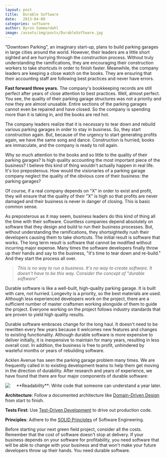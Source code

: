 ```yaml
---
layout: post
title:  Durable Software
date:   2013-04-08
categories: software
author: Byron Sommardahl
image: /assets/img/posts/DurableSoftware.jpg
---
```

"Downtown Parking", an imaginary start-up, plans to build parking garages in large cities around the world. However, their leaders are a little short sighted and are hurrying through the construction process. Without truly understanding the ramifications, they are encouraging their construction workers to take shortcuts in order to finish faster. Meanwhile, the company leaders are keeping a close watch on the books. They are ensuring that their accounting staff are following best practices and never have errors.

**Fast forward three years.** The company's bookkeeping records are still perfect after years of close attention to best practices. Well, almost perfect. You see, the quality of their parking garage structures was not a priority and now they are almost unusable. Entire sections of the parking garages cannot even be repaired and have closed. So the company is spending more than it is taking in, and the books are red hot.

The company leaders realize that it is necessary to tear down and rebuild various parking garages in order to stay in business. So, they start construction again. But, because of the urgency to start generating profits again, we have the same song and dance. Construction is hurried, books are immaculate, and the company is ready to roll again.

Why so much attention to the books and so little to the quality of their parking garages? Is high quality accounting the most important piece of the business? I believe this kind of thing wouldn't actually happen in real life. It's too preposterous. How would the visionaries of a parking garage company neglect the quality of the obvious core of their business: the parking garages?

Of course, if a real company depends on "X" in order to exist and profit, they will ensure that the quality of their "X" is high so that profits are never damaged and their business is never in danger of closing. This is basic common sense.

As preposterous as it may seem, business leaders do this kind of thing all the time with their software. Countless companies depend absolutely on software that they design and build to run their business processes. But, without understanding the ramifications, they shortsightedly rush their developers causing them to take shortcuts. The initial result is software that works. The long term result is software that cannot be modified without incurring major expense. Many times the software developers finally throw up their hands and say to the business, "it's time to tear down and re-build." And they start the process all over.

<div class="shadow-wrapper">
		<blockquote class="hero box-shadow shadow-effect-2">
			<p>
				<em>This is no way to run a business. It's no way to create software. It doesn't have to be this way. Consider the concept of "durable software".</em>
			</p>			
		</blockquote>
	</div>

Durable software is like a well-built, high-quality parking garage. It is built with care, not hurried. Longevity is a priority, so the best materials are used. Although less experienced developers work on the project, there are a sufficient number of master craftsmen working alongside of them to guide the project. Everyone working on the project follows industry standards that are proven to yield high quality results.

Durable software embraces change for the long haul. It doesn't need to be rewritten every few years because it welcomes new features and changes to existing functionality. Although durable software is more expensive to deliver initially, it is inexpensive to maintain for many years, resulting in less overall cost. In addition, the business is free to profit, unhindered by wasteful months or years of rebuilding software.

Acklen Avenue has seen the parking garage problem many times. We are frequently called in to existing development teams to help them get moving in the direction of durability. After research and years of experience, we have found that there are four major components of durable software:

<img src="http://awkwardcoder.com/wp-content/uploads/2013/04/castle-300x200.jpg" style="float: left; margin-right: 20px;"/>
<i class="fa fa-check-square-o"></i>  **Readability**: Write code that someone can understand a year later.

<i class="fa fa-check-square-o"></i>  **Architecture**: Follow a documented architecture like [Domain-Driven Design](http://en.wikipedia.org/wiki/Domain-driven_design) from start to finish.

<i class="fa fa-check-square-o"></i>  **Tests First**: Use [Test-Driven Development](http://en.wikipedia.org/wiki/Test-driven_development) to drive out production code.

<i class="fa fa-check-square-o"></i>  **Principles**: Adhere to the [SOLID Principles](http://en.wikipedia.org/wiki/SOLID_(object-oriented_design)) of Software Engineering.


Before starting your next green field project, consider all the costs. Remember that the cost of software doesn't stop at delivery. If your business depends on your software for profitability, you need software that will be able to change with your business and that won't make your future developers throw up their hands. You need durable software.